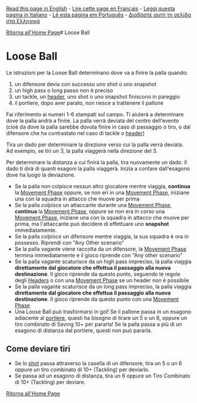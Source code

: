 [Read this page in English](https://counterattackgame.github.io/wiki/loose_ball) - [Lire cette page en Français](https://counterattackgame.github.io/wiki/fr/loose_ball) - [Leggi questa pagina in Italiano](https://counterattackgame.github.io/wiki/it/loose_ball) - [Lê esta página em Português](https://counterattackgame.github.io/wiki/pt/loose_ball) - [Διαβάστε αυτή τη σελίδα στα Ελληνικά](https://counterattackgame.github.io/wiki/gr/loose_ball)

[Ritorna all'Home Page](https://counterattackgame.github.io/wiki/it/index)# Loose Ball
# Loose Ball

Le istruzioni per la Loose Ball determinano dove va a finire la palla quando:

1. un difensore devia con successo uno shot o uno snapshot
2. un high pass o long passo non è preciso
3. un tackle, un [header](https://counterattackgame.github.io/wiki/it/heading), uno shot o uno snapshot finiscono in pareggio
4. il portiere, dopo aver parato, non riesce a trattenere il pallone

Fai riferimento ai numeri 1-6 stampati sul campo. Ti aiuterà a determinare dove la palla andrà a finire. La palla verrà deviata del centro dell'evento (cioè da dove la palla sarebbe dovuta finire in caso di passaggio o tiro, o dal difensore che ha contrastato nel caso di tackle o [header](https://counterattackgame.github.io/wiki/it/heading))

Tira un dado per determinare la direzione verso cui la palla verrà deviata. Ad esempio, se tiri un 3, la palla viaggerà nella direzione del 3.

Per determinare la distanza a cui finirà la palla, tira nuovamente un dado. Il dado ti dirà di quanti esagoni la palla viaggerà. Inizia a contare dall'esagono dove ha luogo la deviazione.

- Se la palla non colpisce nessun altro giocatore mentre viaggia, **continua** la [Movement Phase](https://counterattackgame.github.io/wiki/it/movement_phase) oppure, se non eri in una [Movement Phase](https://counterattackgame.github.io/wiki/it/movement_phase), iniziane una con la squadra in attacco che muove per prima
- Se la palla _colpisce_ un attaccante durante una [Movement Phase](https://counterattackgame.github.io/wiki/it/movement_phase), **continua** la [Movement Phase](https://counterattackgame.github.io/wiki/it/movement_phase), oppure se non era in corso una [Movement Phase](https://counterattackgame.github.io/wiki/it/movement_phase), iniziane una con la squadra in attacco che muove per prima, ma l'attaccante può decidere di effettuare uno **snapshot** immediatamente.
- Se la palla _colpisce_ un difensore mentre viaggia, la sua squadra è ora in possesso. Riprendi con "Any Other scenario"
- Se la palla vagante viene raccolta da un difensore, la [Movement Phase](https://counterattackgame.github.io/wiki/it/movement_phase) termina immediatamente e il gioco riprende con "Any other scenario"
- Se la palla vagante scaturisce da un high pass impreciso, la palla viaggia **direttamente dal giocatore che effettua il passaggio alla nuova destinazione**. Il gioco riprende da questo punto, seguendo le regole degli [Headers](https://counterattackgame.github.io/wiki/it/heading) o con una [Movement Phase](https://counterattackgame.github.io/wiki/it/movement_phase) se un header non è possibile
- Se la palla vagante scaturisce da un long pass impreciso, la palla viaggia **direttamente dal giocatore che effettua il passaggio alla nuova destinazione**. Il gioco riprende da questo punto con una [Movement Phase](https://counterattackgame.github.io/wiki/it/movement_phase)
- Una Loose Ball può trasformarsi in gol! Se il pallone passa in un esagono adiacente al [portiere](https://counterattackgame.github.io/wiki/it/goalkeeper), questi ha bisogno di tirare un 5 o un 6, oppure un tiro combinato di Saving 10+ per pararla! Se la palla passa a più di un esagono di distanza dal portiere, questi non può pararla.

## Come deviare tiri

- Se lo [shot](https://counterattackgame.github.io/wiki/it/shooting) passa attraverso la casella di un difensore, tira un 5 o un 6 oppure un tiro combinato di 10+ (Tackling) per deviarlo.
- Se passa ad un esagono di distanza, tira un 6 oppure un Tiro Combinato di 10+ (Tackling) per deviare.

[Ritorna all'Home Page](https://counterattackgame.github.io/wiki/it/index)
